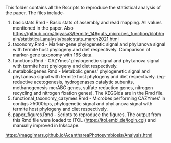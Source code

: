 This folder contains all the Rscripts to reproduce the statistical analysis of the paper. The files include-
1. basicstats.Rmd - Basic stats of assembly and read mapping. All values mentioned in the paper. Also https://github.com/Jigyasa3/termite_146guts_microbes_function/blob/main/statistical_analysis/basicstats_march2021.html
2. taxonomy.Rmd - Marker-gene phylogenetic signal and phyl.anova signal with termite host phylogeny and diet respectively. Comparison of marker-gene taxonomy with 16S data.
3. functions.Rmd - CAZYmes' phylogenetic signal and phyl.anova signal with termite host phylogeny and diet respectively.
4. metabolicgenes.Rmd - Metabolic genes' phylogenetic signal and phyl.anova signal with termite host phylogeny and diet respectively. (eg- reductive acetogenesis, hydrogenases catalytic subunits, methanogenesis mcrABG genes, sulfate reduction genes, nitrogen recycling and nitrogen fixation genes). The KEGGids are in the Rmd file.
5. functional_taxonomy_cazymes.Rmd - Microbes performing CAZYmes' in contigs >5000bps, phylogenetic signal and phyl.anova signal with termite host phylogeny and diet respectively.
6. paper_figures.Rmd - Scripts to reproduce the figures. The output from this Rmd file were loaded to ITOL (https://itol.embl.de/login.cgi) and manually improved in Inkscape.

https://maggimars.github.io/AcanthareaPhotosymbiosis/Analysis.html
